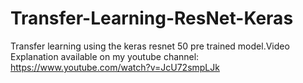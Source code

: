 # Transfer-Learning-ResNet-Keras
Transfer learning using the keras resnet 50 pre trained model.Video Explanation available on my youtube channel: https://www.youtube.com/watch?v=JcU72smpLJk
